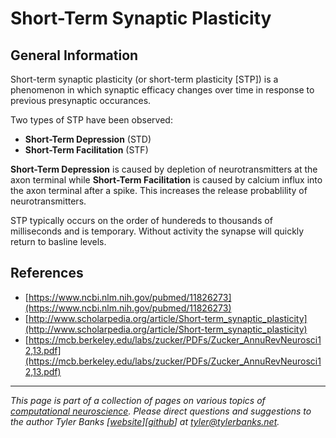 # Short-Term Synaptic Plasticity

## General Information

Short-term synaptic plasticity (or short-term plasticity [STP]) is a phenomenon in which synaptic efficacy changes over time in response to previous presynaptic occurances. 

Two types of STP have been observed:
* **Short-Term Depression** (STD)
* **Short-Term Facilitation** (STF)

**Short-Term Depression** is caused by depletion of neurotransmitters at the axon terminal while **Short-Term Facilitation** is caused by calcium influx into the axon terminal after a spike. This increases the release probablility of neurotransmitters.

STP typically occurs on the order of hundereds to thousands of milliseconds and is temporary. Without activity the synapse will quickly return to basline levels.



## References
* [https://www.ncbi.nlm.nih.gov/pubmed/11826273](https://www.ncbi.nlm.nih.gov/pubmed/11826273)
* [http://www.scholarpedia.org/article/Short-term_synaptic_plasticity](http://www.scholarpedia.org/article/Short-term_synaptic_plasticity)
* [https://mcb.berkeley.edu/labs/zucker/PDFs/Zucker_AnnuRevNeurosci12,13.pdf](https://mcb.berkeley.edu/labs/zucker/PDFs/Zucker_AnnuRevNeurosci12,13.pdf)


----   
*This page is part of a collection of pages on various topics of [computational neuroscience](https://en.wikipedia.org/wiki/Computational_neuroscience). Please direct questions and suggestions to the author Tyler Banks [[website](https://tylerbanks.net)][[github](https://github.com/tjbanks)] at [tyler@tylerbanks.net](mailto:tyler@tylerbanks.net).*
